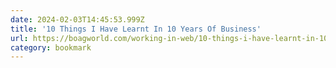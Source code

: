 ```yaml
---
date: 2024-02-03T14:45:53.999Z
title: '10 Things I Have Learnt In 10 Years Of Business'
url: https://boagworld.com/working-in-web/10-things-i-have-learnt-in-10-years-of-business/
category: bookmark
---
```

